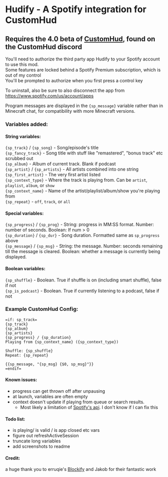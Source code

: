 # Hudify - A Spotify integration for CustomHud
## Requires the 4.0 beta of [CustomHud](https://modrinth.com/mod/customhud), found on the CustomHud discord


You'll need to authorize the third party app Hudify to your Spotify account to use this mod.   
Some features are locked behind a Spotify Premium subscription, which is out of my control  
You'll be prompted to authorize when you first press a control key

To uninstall, also be sure to also disconnect the app from https://www.spotify.com/us/account/apps

Program messages are displayed in the `{sp_message}` variable rather than in Minecraft chat, for compatibility with more Minecraft versions.

### Variables added:
#### String variables:
`{sp_track}` / `{sp_song}` - Song/episode's title  
`{sp_fancy_track}` - Song title with stuff like "remastered", "bonus track" etc scrubbed out  
`{sp_album}` - Album of current track. Blank if podcast  
`{sp_artist}` / `{sp_artists}` - All artists combined into one string  
`{sp_first_artist}` - The very first artist listed  
`{sp_context_type}` - Where the track is playing from. Can be `artist`, `playlist`, `album`, or `show`  
`{sp_context_name}` - Name of the artist/playlist/album/show you're playing from  
`{sp_repeat}` - `off`, `track`, or `all`  

#### Special variables:
`{sp_progress}` / `{sp_prog}` - String: progress in MM:SS format. Number: number of seconds. Boolean: If num > 0  
`{sp_duration}` / `{sp_dur}`  - Song duration. Formatted same as `sp_progress` above  
`{sp_message}` / `{sp_msg}` -  String: the message. Number: seconds remaining till the message is cleared. Boolean: whether a message is currently being displayed.  
#### Boolean variables:
`{sp_shuffle}` - Boolean. True if shuffle is on (including smart shuffle), false if not  
`{sp_is_podcast}` - Boolean. True if currently listening to a podcast, false if not  

### Example CustomHud Config:
```
=if: sp_track=
{sp_track}
{sp_album}
{sp_artists}
{sp_progress} / {sp_duration}
Playing from {sp_context_name} ({sp_context_type})

Shuffle: {sp_shuffle}
Repeat: {sp_repeat}

{{sp_message, "{sp_msg} {$0, sp_msg}"}}
=endif=
```
#### Known issues:
- progress can get thrown off after unpausing
- at launch, variables are often empty
- context doesn't update if playing from queue or search results. 
  - Most likely a limitation of [Spotify's api](https://developer.spotify.com/documentation/web-api/reference/get-information-about-the-users-current-playback). I don't know if I can fix this

#### Todo list:
- is playing/ is valid / is app closed etc vars
- figure out refreshActiveSession
- truncate long variables
- add screenshots to readme

#### Credit:  
a huge thank you to erruqie's [Blockify](https://github.com/erruqie/Blockify) and Jakob for their fantastic work


